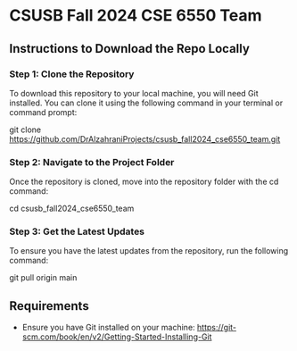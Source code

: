 # CSUSB Fall 2024 CSE 6550 Team

## Instructions to Download the Repo Locally

### Step 1: Clone the Repository
To download this repository to your local machine, you will need Git installed. You can clone it using the following command in your terminal or command prompt:

git clone https://github.com/DrAlzahraniProjects/csusb_fall2024_cse6550_team.git

### Step 2: Navigate to the Project Folder
Once the repository is cloned, move into the repository folder with the cd command:

cd csusb_fall2024_cse6550_team

### Step 3: Get the Latest Updates
To ensure you have the latest updates from the repository, run the following command:

git pull origin main

## Requirements
- Ensure you have Git installed on your machine: https://git-scm.com/book/en/v2/Getting-Started-Installing-Git
